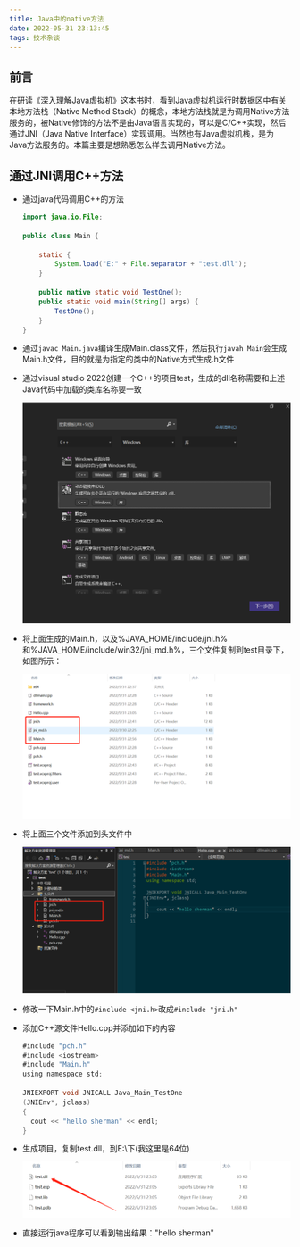 ```yaml
---
title: Java中的native方法
date: 2022-05-31 23:13:45
tags: 技术杂谈
---
```


## 前言

在研读《深入理解Java虚拟机》这本书时，看到Java虚拟机运行时数据区中有关本地方法栈（Native Method Stack）的概念，本地方法栈就是为调用Native方法服务的，被Native修饰的方法不是由Java语言实现的，可以是C/C++实现，然后通过JNI（Java Native Interface）实现调用。当然也有Java虚拟机栈，是为Java方法服务的。本篇主要是想熟悉怎么样去调用Native方法。

## 通过JNI调用C++方法

- 通过java代码调用C++的方法

  ```java
  import java.io.File;
  
  public class Main {
  
      static {
          System.load("E:" + File.separator + "test.dll");
      }
  
      public native static void TestOne();
      public static void main(String[] args) {
          TestOne();
      }
  }
  ```

- 通过`javac Main.java`编译生成Main.class文件，然后执行`javah Main`会生成Main.h文件，目的就是为指定的类中的Native方式生成.h文件

- 通过visual studio 2022创建一个C++的项目test，生成的dll名称需要和上述Java代码中加载的类库名称要一致

  ![image-20220531233445499](java-native/image-20220531233445499.png)

- 将上面生成的Main.h，以及%JAVA_HOME/include/jni.h%和%JAVA_HOME/include/win32/jni_md.h%，三个文件复制到test目录下，如图所示：

  ![image-20220531233855312](java-native/image-20220531233855312.png)

- 将上面三个文件添加到头文件中

  ![image-20220601093337374](java-native/image-20220601093337374.png)

- 修改一下Main.h中的`#include <jni.h>`改成`#include "jni.h"`

- 添加C++源文件Hello.cpp并添加如下的内容

  ```java
  #include "pch.h"
  #include <iostream>
  #include "Main.h"
  using namespace std;
  
  JNIEXPORT void JNICALL Java_Main_TestOne
  (JNIEnv*, jclass)
  {
  	cout << "hello sherman" << endl;
  }
  ```

- 生成项目，复制test.dll，到E:\下(我这里是64位)

  ![image-20220601101338011](java-native/image-20220601101338011.png)

- 直接运行java程序可以看到输出结果："hello sherman"
